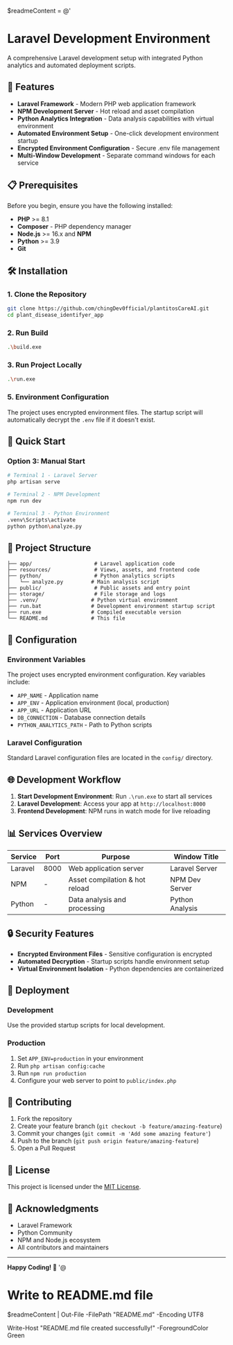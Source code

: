 $readmeContent = @'
# Laravel Development Environment

A comprehensive Laravel development setup with integrated Python analytics and automated deployment scripts.

## 🚀 Features

- **Laravel Framework** - Modern PHP web application framework
- **NPM Development Server** - Hot reload and asset compilation
- **Python Analytics Integration** - Data analysis capabilities with virtual environment
- **Automated Environment Setup** - One-click development environment startup
- **Encrypted Environment Configuration** - Secure .env file management
- **Multi-Window Development** - Separate command windows for each service

## 📋 Prerequisites

Before you begin, ensure you have the following installed:

- **PHP** >= 8.1
- **Composer** - PHP dependency manager
- **Node.js** >= 16.x and **NPM**
- **Python** >= 3.9
- **Git**

## 🛠️ Installation

### 1. Clone the Repository
```bash
git clone https://github.com/chingDev0fficial/plantitosCareAI.git
cd plant_disease_identifyer_app
```

### 2. Run Build
```bash
.\build.exe
```

### 3. Run Project Locally
```bash
.\run.exe
```
### 5. Environment Configuration
The project uses encrypted environment files. The startup script will automatically decrypt the `.env` file if it doesn't exist.

## 🚀 Quick Start

### Option 3: Manual Start
```bash
# Terminal 1 - Laravel Server
php artisan serve

# Terminal 2 - NPM Development
npm run dev

# Terminal 3 - Python Environment
.venv\Scripts\activate
python python\analyze.py
```

## 📁 Project Structure

```
├── app/                    # Laravel application code
├── resources/              # Views, assets, and frontend code
├── python/                 # Python analytics scripts
│   └── analyze.py         # Main analysis script
├── public/                 # Public assets and entry point
├── storage/                # File storage and logs
├── .venv/                 # Python virtual environment
├── run.bat                # Development environment startup script
├── run.exe                # Compiled executable version
└── README.md              # This file
```

## 🔧 Configuration

### Environment Variables
The project uses encrypted environment configuration. Key variables include:

- `APP_NAME` - Application name
- `APP_ENV` - Application environment (local, production)
- `APP_URL` - Application URL
- `DB_CONNECTION` - Database connection details
- `PYTHON_ANALYTICS_PATH` - Path to Python scripts

### Laravel Configuration
Standard Laravel configuration files are located in the `config/` directory.

## 🌐 Development Workflow

1. **Start Development Environment**: Run `.\run.exe` to start all services
2. **Laravel Development**: Access your app at `http://localhost:8000`
3. **Frontend Development**: NPM runs in watch mode for live reloading

## 📊 Services Overview

| Service | Port | Purpose | Window Title |
|---------|------|---------|--------------|
| Laravel | 8000 | Web application server | Laravel Server |
| NPM | - | Asset compilation & hot reload | NPM Dev Server |
| Python | - | Data analysis and processing | Python Analysis |

## 🔒 Security Features

- **Encrypted Environment Files** - Sensitive configuration is encrypted
- **Automated Decryption** - Startup scripts handle environment setup
- **Virtual Environment Isolation** - Python dependencies are containerized

## 🚀 Deployment

### Development
Use the provided startup scripts for local development.

### Production
1. Set `APP_ENV=production` in your environment
2. Run `php artisan config:cache`
3. Run `npm run production`
4. Configure your web server to point to `public/index.php`

## 🤝 Contributing

1. Fork the repository
2. Create your feature branch (`git checkout -b feature/amazing-feature`)
3. Commit your changes (`git commit -m 'Add some amazing feature'`)
4. Push to the branch (`git push origin feature/amazing-feature`)
5. Open a Pull Request

## 📝 License

This project is licensed under the [MIT License](LICENSE).

## 🙏 Acknowledgments

- Laravel Framework
- Python Community
- NPM and Node.js ecosystem
- All contributors and maintainers

---

**Happy Coding! 🎉**
'@

# Write to README.md file
$readmeContent | Out-File -FilePath "README.md" -Encoding UTF8

Write-Host "README.md file created successfully!" -ForegroundColor Green
